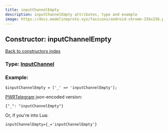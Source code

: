 ```yaml
---
title: inputChannelEmpty
description: inputChannelEmpty attributes, type and example
image: https://docs.madelineproto.xyz/favicons/android-chrome-256x256.png
---
```

## Constructor: inputChannelEmpty  
[Back to constructors index](index.md)






### Type: [InputChannel](../types/InputChannel.md)


### Example:

```
$inputChannelEmpty = ['_' => 'inputChannelEmpty'];
```  

[PWRTelegram](https://pwrtelegram.xyz) json-encoded version:

```
{"_": "inputChannelEmpty"}
```


Or, if you're into Lua:  


```
inputChannelEmpty={_='inputChannelEmpty'}

```


